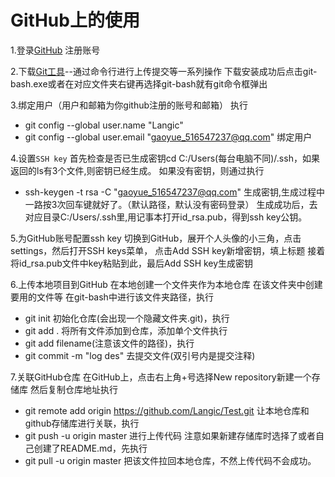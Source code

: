 # GitHub上的使用
1.登录[GitHub](https://github.com/) 注册账号

2.下载[Git工具](https://git-scm.com/downloads)--通过命令行进行上传提交等一系列操作
下载安装成功后点击git-bash.exe或者在对应文件夹右键再选择git-bash就有git命令框弹出

3.绑定用户（用户和邮箱为你github注册的账号和邮箱）
执行
* git config --global user.name "Langic"
* git config --global user.email "gaoyue_516547237@qq.com"
绑定用户

4.设置`SSH key`
首先检查是否已生成密钥cd C:/Users(每台电脑不同)/.ssh，如果返回的ls有3个文件,则密钥已经生成。
如果没有密钥，则通过执行
* ssh-keygen -t rsa -C "gaoyue_516547237@qq.com"
生成密钥,生成过程中一路按3次回车键就好了。（默认路径，默认没有密码登录）
生成成功后，去对应目录C:/Users/.ssh里,用记事本打开id_rsa.pub，得到ssh key公钥。

5.为GitHub账号配置ssh key
切换到GitHub，展开个人头像的小三角，点击settings，然后打开SSH keys菜单， 点击Add SSH key新增密钥，填上标题
接着将id_rsa.pub文件中key粘贴到此，最后Add SSH key生成密钥

6.上传本地项目到GitHub
在本地创建一个文件夹作为本地仓库
在该文件夹中创建要用的文件等
在git-bash中进行该文件夹路径，执行
* git init 初始化仓库(会出现一个隐藏文件夹.git)，执行
* git add .  将所有文件添加到仓库，添加单个文件执行
* git add filename(注意该文件的路径)，执行
* git commit -m "log des"  去提交文件(双引号内是提交注释)

7.关联GitHub仓库
在GitHub上，点击右上角+号选择New repository新建一个存储库
然后复制仓库地址执行
* git remote add origin https://github.com/Langic/Test.git 让本地仓库和github存储库进行关联，执行
* git push -u origin master 进行上传代码
注意如果新建存储库时选择了或者自己创建了README.md，先执行
* git pull -u origin master 把该文件拉回本地仓库，不然上传代码不会成功。
